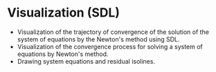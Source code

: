 # Visualization (SDL)

* Visualization of the trajectory of convergence of the solution of the system of equations by the Newton's method using SDL.
* Visualization of the convergence process for solving a system of equations by Newton's method.
* Drawing system equations and residual isolines.
